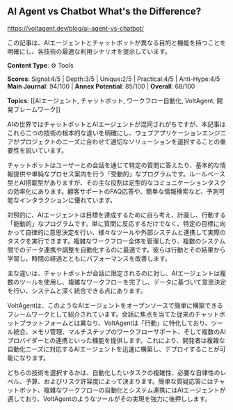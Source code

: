 ## AI Agent vs Chatbot What's the Difference?

https://voltagent.dev/blog/ai-agent-vs-chatbot/

この記事は、AIエージェントとチャットボットが異なる目的と機能を持つことを明確にし、各技術の最適な利用シナリオを提示しています。

**Content Type**: ⚙️ Tools

**Scores**: Signal:4/5 | Depth:3/5 | Unique:2/5 | Practical:4/5 | Anti-Hype:4/5
**Main Journal**: 94/100 | **Annex Potential**: 85/100 | **Overall**: 68/100

**Topics**: [[AIエージェント, チャットボット, ワークフロー自動化, VoltAgent, 開発フレームワーク]]

AIの世界ではチャットボットとAIエージェントが混同されがちですが、本記事はこれら二つの技術の根本的な違いを明確にし、ウェブアプリケーションエンジニアがプロジェクトのニーズに合わせて適切なソリューションを選択することの重要性を説いています。

チャットボットはユーザーとの会話を通じて特定の質問に答えたり、基本的な情報提供や単純なプロセス案内を行う「受動的」なプログラムです。ルールベース型とAI搭載型がありますが、その主な役割は定型的なコミュニケーションタスクの効率化にあります。顧客サポートのFAQ応答や、簡単な情報検索など、予測可能なインタラクションに優れています。

対照的に、AIエージェントは目標を達成するために自ら考え、計画し、行動する「能動的」なプログラムです。単に質問に反応するだけでなく、特定の目標に向かって自律的に意思決定を行い、様々なツールや外部システムと連携して実際のタスクを実行できます。複雑なワークフロー全体を管理したり、複数のシステム間でのデータ連携や調整を自動化するのに最適です。彼らは行動とその結果から学習し、時間の経過とともにパフォーマンスを改善します。

主な違いは、チャットボットが会話に限定されるのに対し、AIエージェントは複数のツールを使用し、複雑なワークフローを完了し、データに基づいて意思決定を行い、システムと深く統合できる点にあります。

VoltAgentは、このようなAIエージェントをオープンソースで簡単に構築できるフレームワークとして紹介されています。会話に焦点を当てた従来のチャットボットプラットフォームとは異なり、VoltAgentは「行動」に特化しており、ツール統合、メモリ管理、マルチステップのワークフローサポート、そして複数のAIプロバイダーとの連携といった機能を提供します。これにより、開発者は複雑な自動化ニーズに対応するAIエージェントを迅速に構築し、デプロイすることが可能になります。

どちらの技術を選択するかは、自動化したいタスクの複雑性、必要な自律性のレベル、予算、およびリスク許容度によって決まります。簡単な質疑応答にはチャットボット、複雑なワークフローの自動化とシステム連携にはAIエージェントが適しており、VoltAgentのようなツールがその実現を強力に後押しします。